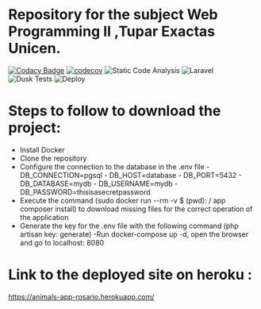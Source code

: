 # Repository for the subject Web Programming II ,Tupar Exactas Unicen.


[![Codacy Badge](https://api.codacy.com/project/badge/Grade/2c7ac6554ef7488f957aa0d2096338ea)](https://app.codacy.com/gh/RosarioTG/AnimalsApp?utm_source=github.com&utm_medium=referral&utm_content=RosarioTG/AnimalsApp&utm_campaign=Badge_Grade)
[![codecov](https://codecov.io/gh/RosarioTG/AnimalsApp/branch/master/graph/badge.svg)](https://codecov.io/gh/RosarioTG/AnimalsApp)
![Static Code Analysis](https://github.com/RosarioTG/AnimalsApp/workflows/Static%20Code%20Analysis/badge.svg)
![Laravel](https://github.com/RosarioTG/AnimalsApp/workflows/Laravel/badge.svg)
![Dusk Tests](https://github.com/RosarioTG/AnimalsApp/workflows/Dusk%20Tests/badge.svg)
![Deploy](https://github.com/RosarioTG/AnimalsApp/workflows/Deploy/badge.svg)

# Steps to follow to download the project:

- Install Docker
- Clone the repository
- Configure the connection to the database in the .env file - DB_CONNECTION=pgsql - DB_HOST=database - DB_PORT=5432 - DB_DATABASE=mydb - DB_USERNAME=mydb -      DB_PASSWORD=thisisasecretpassword
- Execute the command (sudo docker run --rm -v $ (pwd): / app composer install) to download missing files for the correct operation of the application
- Generate the key for the .env file with the following command (php artisan key: generate)
-Run docker-compose up -d, open the browser and go to localhost: 8080 

# Link to the deployed site on heroku :

https://animals-app-rosario.herokuapp.com/
